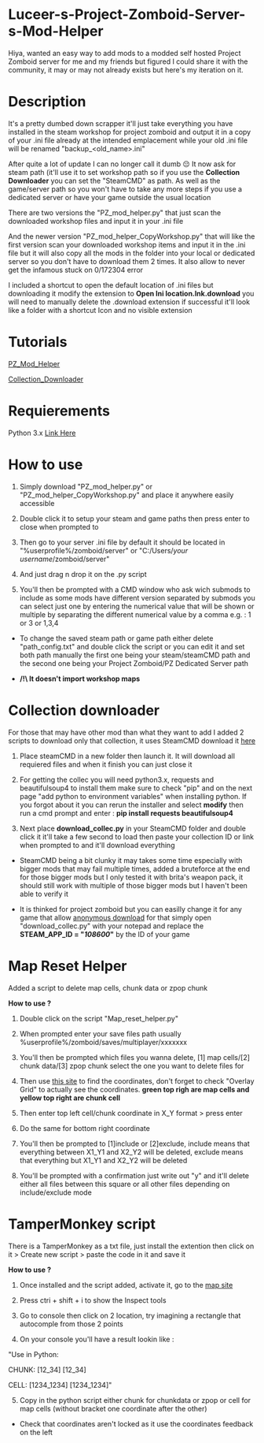 # **Luceer-s-Project-Zomboid-Server-s-Mod-Helper**
Hiya, wanted an easy way to add mods to a modded self hosted Project Zomboid server for me and my friends but figured I could share it with the community, it may or may not already exists but here's my iteration on it.

# **Description**
It's a pretty dumbed down scrapper it'll just take everything you have installed in the steam workshop for project zomboid and output it in a copy of your .ini file already at the intended emplacement while your old .ini file will be renamed "backup_<old_name>.ini"

After quite a lot of update I can no longer call it dumb 😔 It now ask for steam path (it'll use it to set workshop path so if you use the **Collection Downloader** you can set the "SteamCMD" as path. As well as the game/server path so you won't have to take any more steps if you use a dedicated server or have your game outside the usual location

There are two versions the "PZ_mod_helper.py" that just scan the downloaded workshop files and input it in your .ini file

And the newer version "PZ_mod_helper_CopyWorkshop.py" that will like the first version scan your downloaded workshop items and input it in the .ini file but it will also copy all the mods in the folder into your local or dedicated server so you don't have to download them 2 times. It also allow to never get the infamous stuck on 0/172304 error

I included a shortcut to open the default location of .ini files but downloading it modify the extension to **Open Ini location.lnk.download** you will need to manually delete the .download extension if successful it'll look like a folder with a shortcut Icon and no visible extension

# **Tutorials**
[PZ_Mod_Helper](https://www.youtube.com/watch?v=kZ4J03z4sEA)

[Collection_Downloader](https://www.youtube.com/watch?v=L98L-_9AdOM)

# **Requierements**
Python 3.x [Link Here](https://www.python.org/downloads/)

# **How to use**
1. Simply download "PZ_mod_helper.py" or "PZ_mod_helper_CopyWorkshop.py" and place it anywhere easily accessible

2. Double click it to setup your steam and game paths then press enter to close when prompted to

3. Then go to your server .ini file by default it should be located in "%userprofile%/zomboid/server" or "C:/Users/_your username_/zomboid/server"

4. And just drag n drop it on the .py script

5. You'll then be prompted with a CMD window who ask wich submods to include as some mods have different version separated by submods you can select just one by entering the numerical value that will be shown or multiple by separating the different numerical value by a comma e.g. : 1 or 3 or 1,3,4

* To change the saved steam path or game path either delete "path_config.txt" and double click the script or you can edit it and set both path manually the first one being your steam/steamCMD path and the second one being your Project Zomboid/PZ Dedicated Server path

* **/!\ It doesn't import workshop maps**

# **Collection downloader**
For those that may have other mod than what they want to add I added 2 scripts to download only that collection, it uses SteamCMD download it [here](https://developer.valvesoftware.com/wiki/SteamCMD)

1. Place steamCMD in a new folder then launch it. It will download all requiered files and when it finish you can just close it

2. For getting the collec you will need python3.x, requests and beautifulsoup4 to install them make sure to check "pip" and on the next page "add python to environment variables" when installing python. If you forgot about it you can rerun the installer and select **modify** then run a cmd prompt and enter : **pip install requests beautifulsoup4**

3. Next place **download_collec.py** in your SteamCMD folder and double click it it'll take a few second to load then paste your collection ID or link when prompted to and it'll download everything

* SteamCMD being a bit clunky it may takes some time especially with bigger mods that may fail multiple times, added a bruteforce at the end for those bigger mods but I only tested it with brita's weapon pack, it should still work with multiple of those bigger mods but I haven't been able to verify it

* It is thinked for project zomboid but you can easilly change it for any game that allow [anonymous download](https://steamdb.info/sub/17906/apps/) for that simply open "download_collec.py" with your notepad and replace the **STEAM_APP_ID = "_108600_"** by the ID of your game

# **Map Reset Helper**
Added a script to delete map cells, chunk data or zpop chunk

**How to use ?**

1. Double click on the script "Map_reset_helper.py"

2. When prompted enter your save files path usually %userprofile%/zomboid/saves/multiplayer/xxxxxxx

3. You'll then be prompted which files you wanna delete, [1] map cells/[2] chunk data/[3] zpop chunk select the one you want to delete files for

4. Then use [this site](https://map.projectzomboid.com/) to find the coordinates, don't forget to check "Overlay Grid" to actually see the coordinates.  **green top righ are map cells and yellow top right are chunk cell**

5. Then enter top left cell/chunk coordinate in X_Y format > press enter

6. Do the same for bottom right coordinate

7. You'll then be prompted to [1]include or [2]exclude, include means that everything between X1_Y1 and X2_Y2 will be deleted, exclude means that everything but X1_Y1 and X2_Y2 will be deleted

8. You'll be prompted with a confirmation just write out "y" and it'll delete either all files between this square or all other files depending on include/exclude mode

# **TamperMonkey script**

There is a TamperMonkey as a txt file, just install the extention then click on it > Create new script > paste the code in it and save it

**How to use ?**

1. Once installed and the script added, activate it, go to the [map site](https://map.projectzomboid.com/)

2. Press ctri + shift + i to show the Inspect tools

3. Go to console then click on 2 location, try imagining a rectangle that autocomple from those 2 points

4. On your console you'll have a result lookin like :

"Use in Python:

CHUNK: [12_34] [12_34]

CELL: [1234_1234] [1234_1234]"


5. Copy in the python script either chunk for chunkdata or zpop or cell for map cells (without bracket one coordinate after the other)

* Check that coordinates aren't locked as it use the coordinates feedback on the left
